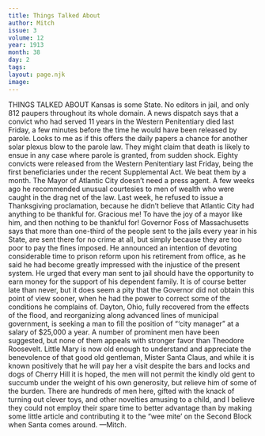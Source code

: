```yaml
---
title: Things Talked About
author: Mitch
issue: 3
volume: 12
year: 1913
month: 38
day: 2
tags:
layout: page.njk
image:
---
```

THINGS TALKED ABOUT    Kansas is some State. No editors in jail, and only 812 paupers throughout its whole domain.    A news dispatch says that a convict who had served 11 years in the Western Penitentiary died last Friday, a few minutes before the time he would have been released by parole.    Looks to me as if this offers the daily papers a chance for another solar plexus blow to the parole law. They might claim that death is likely to ensue in any case where parole is granted, from sudden shock.    Eighty convicts were released from the Western Penitentiary last Friday, being the first beneficiaries under the recent Supplemental Act. We beat them by a month.    The Mayor of Atlantic City doesn’t need a press agent. A few weeks ago he recommended unusual courtesies to men of wealth who were caught in the drag net of the law. Last week, he refused to issue a Thanksgiving proclamation, because he didn’t believe that Atlantic City had anything to be thankful for.    Gracious me! To have the joy of a mayor like him, and then nothing to be thankful for!    Governor Foss of Massachusetts says that more than one-third of the people sent to the jails every year in his State, are sent there for no crime at all, but simply because they are too poor to pay the fines imposed.    He announced an intention of devoting considerable time to prison reform upon his retirement from office, as he said he had become greatly impressed with the injustice of the present system. He urged that every man sent to jail should have the opportunity to earn money for the support of his dependent family.    It is of course better late than never, but it does seem a pity that the Governor did not obtain this point of view sooner, when he had the power to correct some of the conditions he complains of.    Dayton, Ohio, fully recovered from the effects of the flood, and reorganizing along advanced lines of municipal government, is seeking a man to fill the position of “‘city manager” at a salary of $25,000 a year. A number of prominent men have been suggested, but none of them appeals with stronger favor than Theodore Roosevelt.    Little Mary is now old enough to understand and appreciate the benevolence of that good old gentleman, Mister Santa Claus, and while it is known positively that he will pay her a visit despite the bars and locks and dogs of Cherry Hill it is hoped, the men will not permit the kindly old gent to succumb under the weight of his own generosity, but relieve him of some of the burden. There are hundreds of men here, gifted with the knack of turning out clever toys, and other novelties amusing to a child, and I believe they could not employ their spare time to better advantage than by making some little article and contributing it to the “wee mite’ on the Second Block when Santa comes around. —Mitch. 





